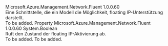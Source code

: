 <Type Name="IHasFloatingIP" FullName="Microsoft.Azure.Management.Network.Fluent.IHasFloatingIP">
  <TypeSignature Language="C#" Value="public interface IHasFloatingIP" />
  <TypeSignature Language="ILAsm" Value=".class public interface auto ansi abstract IHasFloatingIP" />
  <TypeSignature Language="DocId" Value="T:Microsoft.Azure.Management.Network.Fluent.IHasFloatingIP" />
  <TypeSignature Language="VB.NET" Value="Public Interface IHasFloatingIP" />
  <TypeSignature Language="F#" Value="type IHasFloatingIP = interface" />
  <AssemblyInfo>
    <AssemblyName>Microsoft.Azure.Management.Network.Fluent</AssemblyName>
    <AssemblyVersion>1.0.0.60</AssemblyVersion>
  </AssemblyInfo>
  <Interfaces />
  <Docs>
    <summary>
            Eine Schnittstelle, die ein Modell die Möglichkeit, floating IP-Unterstützung darstellt.
            </summary>
    <remarks>To be added.</remarks>
  </Docs>
  <Members>
    <Member MemberName="FloatingIPEnabled">
      <MemberSignature Language="C#" Value="public bool FloatingIPEnabled { get; }" />
      <MemberSignature Language="ILAsm" Value=".property instance bool FloatingIPEnabled" />
      <MemberSignature Language="DocId" Value="P:Microsoft.Azure.Management.Network.Fluent.IHasFloatingIP.FloatingIPEnabled" />
      <MemberSignature Language="VB.NET" Value="Public ReadOnly Property FloatingIPEnabled As Boolean" />
      <MemberSignature Language="F#" Value="member this.FloatingIPEnabled : bool" Usage="Microsoft.Azure.Management.Network.Fluent.IHasFloatingIP.FloatingIPEnabled" />
      <MemberType>Property</MemberType>
      <AssemblyInfo>
        <AssemblyName>Microsoft.Azure.Management.Network.Fluent</AssemblyName>
        <AssemblyVersion>1.0.0.60</AssemblyVersion>
      </AssemblyInfo>
      <ReturnValue>
        <ReturnType>System.Boolean</ReturnType>
      </ReturnValue>
      <Docs>
        <summary>
            Ruft den Zustand der floating IP-Aktivierung ab.
            </summary>
        <value>To be added.</value>
        <remarks>To be added.</remarks>
      </Docs>
    </Member>
  </Members>
</Type>